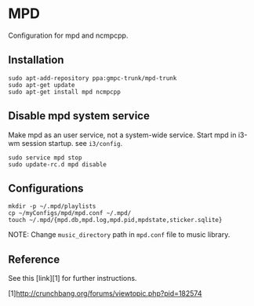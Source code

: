 MPD
===

Configuration for mpd and ncmpcpp.

## Installation
```
sudo apt-add-repository ppa:gmpc-trunk/mpd-trunk
sudo apt-get update
sudo apt-get install mpd ncmpcpp
```
## Disable mpd system service
Make mpd as an user service, not a system-wide service.
Start mpd in i3-wm session startup. see `i3/config`.
```
sudo service mpd stop
sudo update-rc.d mpd disable
```

## Configurations
```
mkdir -p ~/.mpd/playlists
cp ~/myConfigs/mpd/mpd.conf ~/.mpd/
touch ~/.mpd/{mpd.db,mpd.log,mpd.pid,mpdstate,sticker.sqlite}
```
NOTE: Change `music_directory` path in `mpd.conf` file to music library.

## Reference
See this [link][1] for further instructions.

[1]http://crunchbang.org/forums/viewtopic.php?pid=182574

